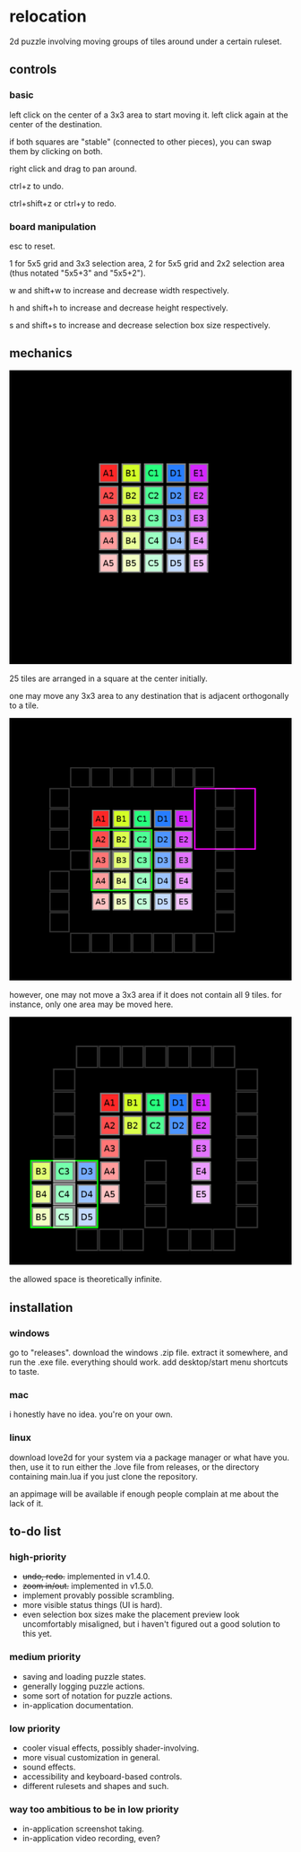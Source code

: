 # relocation
2d puzzle involving moving groups of tiles around under a certain ruleset.

## controls

### basic
left click on the center of a 3x3 area to start moving it. left click again at the center of the destination.

if both squares are "stable" (connected to other pieces), you can swap them by clicking on both.

right click and drag to pan around.

ctrl+z to undo.

ctrl+shift+z or ctrl+y to redo.

### board manipulation
esc to reset.

1 for 5x5 grid and 3x3 selection area, 2 for 5x5 grid and 2x2 selection area (thus notated "5x5+3" and "5x5+2").

w and shift+w to increase and decrease width respectively. 

h and shift+h to increase and decrease height respectively.

s and shift+s to increase and decrease selection box size respectively.

## mechanics

![25 tiles arranged in a square](readme-images/relocation.png)

25 tiles are arranged in a square at the center initially.

one may move any 3x3 area to any destination that is adjacent orthogonally to a tile.

![a valid move](readme-images/validmove1.png)

however, one may not move a 3x3 area if it does not contain all 9 tiles. for instance, only one area may be moved here.

![a state in which only one 3x3 area exists](readme-images/validmove2.png)

the allowed space is theoretically infinite.

## installation

### windows

go to "releases". download the windows .zip file. extract it somewhere, and run the .exe file. everything should work. add desktop/start menu shortcuts to taste.

### mac
i honestly have no idea. you're on your own.

### linux

download love2d for your system via a package manager or what have you. then, use it to run either the .love file from releases, or the directory containing main.lua if you just clone the repository.

an appimage will be available if enough people complain at me about the lack of it.

## to-do list

### high-priority
* ~~undo, redo.~~ implemented in v1.4.0.
* ~~zoom in/out.~~ implemented in v1.5.0.
* implement provably possible scrambling.
* more visible status things (UI is hard).
* even selection box sizes make the placement preview look uncomfortably misaligned, but i haven't figured out a good solution to this yet.

### medium priority

* saving and loading puzzle states.
* generally logging puzzle actions.
* some sort of notation for puzzle actions.
* in-application documentation.

### low priority
* cooler visual effects, possibly shader-involving.
* more visual customization in general.
* sound effects.
* accessibility and keyboard-based controls.
* different rulesets and shapes and such.

### way too ambitious to be in low priority

* in-application screenshot taking.
* in-application video recording, even?
